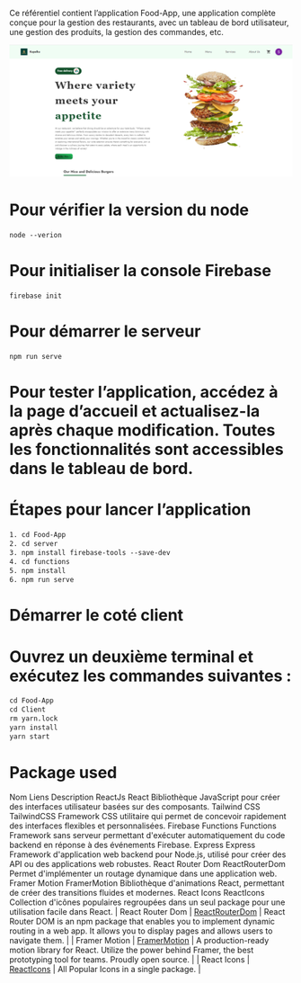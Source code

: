 Ce référentiel contient l’application Food-App, une application complète conçue pour la gestion des restaurants, avec un tableau de bord utilisateur, une gestion des produits, la gestion des commandes, etc.

![Kapelka Restaurant](KapelkaImg.PNG)

# Pour vérifier la version du node

```
node --verion
```

# Pour initialiser la console Firebase

```
firebase init
```

# Pour démarrer le serveur

```
npm run serve
```

# Pour tester l’application, accédez à la page d’accueil et actualisez-la après chaque modification. Toutes les fonctionnalités sont accessibles dans le tableau de bord.

# Étapes pour lancer l’application

```
1. cd Food-App
2. cd server
3. npm install firebase-tools --save-dev
4. cd functions
5. npm install
6. npm run serve
```

# Démarrer le coté client

# Ouvrez un deuxième terminal et exécutez les commandes suivantes :

```
cd Food-App
cd Client
rm yarn.lock
yarn install
yarn start
```

# Package used

<!-- prettier-ignore -->
Nom	Liens	Description
ReactJs	React	Bibliothèque JavaScript pour créer des interfaces utilisateur basées sur des composants.
Tailwind CSS	TailwindCSS	Framework CSS utilitaire qui permet de concevoir rapidement des interfaces flexibles et personnalisées.
Firebase Functions	Functions	Framework sans serveur permettant d'exécuter automatiquement du code backend en réponse à des événements Firebase.
Express	Express	Framework d'application web backend pour Node.js, utilisé pour créer des API ou des applications web robustes.
React Router Dom	ReactRouterDom	Permet d'implémenter un routage dynamique dans une application web.
Framer Motion	FramerMotion	Bibliothèque d'animations React, permettant de créer des transitions fluides et modernes.
React Icons	ReactIcons	Collection d'icônes populaires regroupées dans un seul package pour une utilisation facile dans React.
| React Router Dom | [ReactRouterDom](https://reactrouter.com/en/main) | React Router DOM is an npm package that enables you to implement dynamic routing in a web app. It allows you to display pages and allows users to navigate them. |
| Framer Motion   | [FramerMotion](https://www.framer.com/motion/) | A production-ready motion library for React. Utilize the power behind Framer, the best prototyping tool for teams. Proudly open source. |
| React Icons     | [ReactIcons](https://react-icons.github.io/react-icons/) | All Popular Icons in a single package. |
